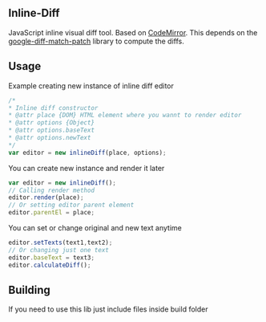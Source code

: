 ## Inline-Diff
JavaScript inline visual diff tool. Based on [CodeMirror](https://codemirror.net/). 
This depends on the [google-diff-match-patch](https://code.google.com/archive/p/google-diff-match-patch/) library to compute the diffs.
## Usage
Example creating new instance of inline diff editor
```javascript
/*
* Inline diff constructor
* @attr place {DOM} HTML element where you wannt to render editor 
* @attr options {Object}
* @attr options.baseText
* @attr options.newText
*/
var editor = new inlineDiff(place, options);
```
You can create new instance and render it later
```javascript
var editor = new inlineDiff();
// Calling render method 
editor.render(place);
// Or setting editor parent element
editor.parentEl = place;
```
You can set or change original and new text anytime
```javascript
editor.setTexts(text1,text2);
// Or changing just one text
editor.baseText = text3;
editor.calculateDiff();
```

## Building
If you need to use this lib just include files inside build folder 
